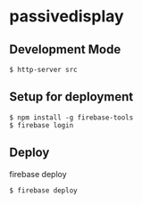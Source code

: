 # passivedisplay

## Development Mode
```
$ http-server src
```

## Setup for deployment
```
$ npm install -g firebase-tools
$ firebase login
```

## Deploy 
firebase deploy
```
$ firebase deploy
```